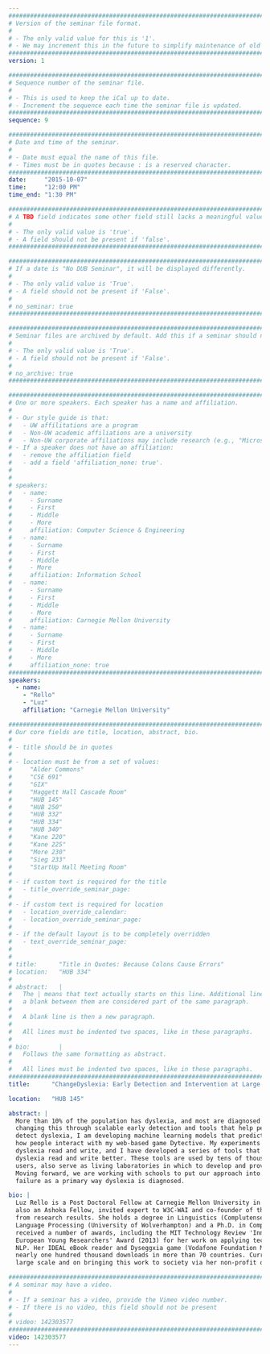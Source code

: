 ```yaml
---
################################################################################
# Version of the seminar file format.
#
# - The only valid value for this is '1'.
# - We may increment this in the future to simplify maintenance of old seminars.
################################################################################
version: 1

################################################################################
# Sequence number of the seminar file.
#
# - This is used to keep the iCal up to date.
# - Increment the sequence each time the seminar file is updated.
################################################################################
sequence: 9

################################################################################
# Date and time of the seminar.
#
# - Date must equal the name of this file.
# - Times must be in quotes because : is a reserved character.
################################################################################
date:     "2015-10-07"
time:     "12:00 PM"
time_end: "1:30 PM"

################################################################################
# A TBD field indicates some other field still lacks a meaningful value.
#
# - The only valid value is 'true'.
# - A field should not be present if 'false'.
################################################################################

################################################################################
# If a date is "No DUB Seminar", it will be displayed differently.
#
# - The only valid value is 'True'.
# - A field should not be present if 'False'.
#
# no_seminar: true
################################################################################

################################################################################
# Seminar files are archived by default. Add this if a seminar should not be.
#
# - The only valid value is 'True'.
# - A field should not be present if 'False'.
#
# no_archive: true
################################################################################

################################################################################
# One or more speakers. Each speaker has a name and affiliation.
#
# - Our style guide is that:
#   - UW affilitations are a program
#   - Non-UW academic affiliations are a university
#   - Non-UW corporate affiliations may include research (e.g., "Microsoft Research")
# - If a speaker does not have an affiliation:
#   - remove the affiliation field
#   - add a field 'affiliation_none: true'.
#
#
# speakers:
#   - name: 
#     - Surname
#     - First
#     - Middle
#     - More
#     affiliation: Computer Science & Engineering 
#   - name: 
#     - Surname
#     - First
#     - Middle
#     - More
#     affiliation: Information School 
#   - name: 
#     - Surname
#     - First
#     - Middle
#     - More
#     affiliation: Carnegie Mellon University 
#   - name:
#     - Surname
#     - First
#     - Middle
#     - More
#     affiliation_none: true
################################################################################
speakers:
  - name:
    - "Rello"
    - "Luz"
    affiliation: "Carnegie Mellon University"

################################################################################
# Our core fields are title, location, abstract, bio.
#
# - title should be in quotes
#
# - location must be from a set of values:
#     "Alder Commons"
#     "CSE 691"
#     "GIX"
#     "Haggett Hall Cascade Room"
#     "HUB 145"
#     "HUB 250"
#     "HUB 332"
#     "HUB 334"
#     "HUB 340"
#     "Kane 220"
#     "Kane 225"
#     "More 230"
#     "Sieg 233"
#     "StartUp Hall Meeting Room"
#
# - if custom text is required for the title
#   - title_override_seminar_page:
#
# - if custom text is required for location
#   - location_override_calendar:
#   - location_override_seminar_page:
#
# - if the default layout is to be completely overridden
#   - text_override_seminar_page:
#
#
# title:      "Title in Quotes: Because Colons Cause Errors"
# location:   "HUB 334"
#
# abstract:   |
#   The | means that text actually starts on this line. Additional lines without
#   a blank between them are considered part of the same paragraph.
#
#   A blank line is then a new paragraph.
#
#   All lines must be indented two spaces, like in these paragraphs.
#
# bio:        |
#   Follows the same formatting as abstract.
#
#   All lines must be indented two spaces, like in these paragraphs.
################################################################################
title:      "ChangeDyslexia: Early Detection and Intervention at Large Scale"

location:   "HUB 145"

abstract: |
  More than 10% of the population has dyslexia, and most are diagnosed only after they fail in school. My work is 
  changing this through scalable early detection and tools that help people with dyslexia read and write better. To 
  detect dyslexia, I am developing machine learning models that predict reading and writing difficulties by watching 
  how people interact with my web-based game Dytective. My experiments have revealed differences in how people with 
  dyslexia read and write, and I have developed a series of tools that integrate these results to help people with 
  dyslexia read and write better. These tools are used by tens of thousands of people, which apart from supporting 
  users, also serve as living laboratories in which to develop and prove techniques for detection and intervention. 
  Moving forward, we are working with schools to put our approach into practice at scale to finally eliminate school 
  failure as a primary way dyslexia is diagnosed.

bio: |
  Luz Rello is a Post Doctoral Fellow at Carnegie Mellon University in the Human-Computer Interaction Institute. She is 
  also an Ashoka Fellow, invited expert to W3C-WAI and co-founder of the Cookie Cloud team that creates applications 
  from research results. She holds a degree in Linguistics (Complutense University of Madrid), a MSc in Natural 
  Language Processing (University of Wolverhampton) and a Ph.D. in Computer Science (Pompeu Fabra University). She has 
  received a number of awards, including the MIT Technology Review 'Innovators under 35 Award Spain' (2014) and the 
  European Young Researchers' Award (2013) for her work on applying technology for dyslexia using Linguistics, HCI and 
  NLP. Her IDEAL eBook reader and Dyseggxia game (Vodafone Foundation Mobile for Good Europe Awards 2013) have received 
  nearly one hundred thousand downloads in more than 70 countries. Currently, she is working to detect dyslexia at 
  large scale and on bringing this work to society via her non-profit organization Change Dyslexia.

################################################################################
# A seminar may have a video.
#
# - If a seminar has a video, provide the Vimeo video number.
# - If there is no video, this field should not be present
#
# video: 142303577
################################################################################
video: 142303577
---
```

